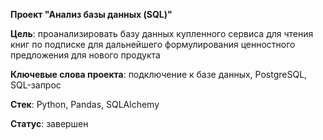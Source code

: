 **Проект "Анализ базы данных (SQL)"**

**Цель**: проанализировать базу данных купленного сервиса для чтения книг по подписке для дальнейшего формулирования ценностного предложения для нового продукта

**Ключевые слова проекта**: подключение к базе данных, PostgreSQL, SQL-запрос
 
**Стек**: Python, Pandas, SQLAlchemy

**Статус**: завершен